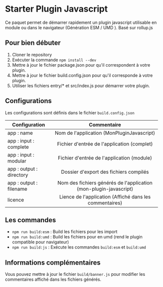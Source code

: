 # Starter Plugin Javascript
Ce paquet permet de démarrer rapidement un plugin javascript utilisable en module ou dans le navigateur (Génération ESM / UMD ). Basé sur rollup.js

## Pour bien débuter
1. Cloner le repository
2. Exécuter la commande `npm install --dev`
3. Mettre à jour le fichier package.json pour qu'il correspondent à votre plugin.
4. Mettre à jour le fichier build.config.json pour qu'il corresponde à votre plugin.
5. Utiliser les fichiers entry/* et src/index.js pour démarrer votre plugin.

## Configurations
Les configurations sont définis dans le fichier `build.config.json` <br />

| Configuration | Commentaire |
| ------------- |:-------------:|
| app : name                    | Nom de l'application (MonPluginJavascript) |
| app : input : complete        | Fichier d'entrée de l'application (complet) |
| app : input : modular         | Fichier d'entrée de l'application (module) |
| app : output : directory      | Dossier d'export des fichiers compilés |
| app : output : filename       | Nom des fichiers générés de l'application (mon-plugin-javascript) |
| licence                    | Lience de l'application (Affiché dans les commentaires) |

## Les commandes 
- `npm run build:esm` : Build les fichiers pour les import 
- `npm run build:umd` : Build les fichiers pour en umd (rend le plugin compatible pour navigateur)
- `npm run build:js` : Exécute les commandes `build:esm` et `build:umd`

## Informations complémentaires
Vous pouvez mettre à jour le fichier `build/banner.js` pour modifier les commentaires affiché dans les fichiers générés.